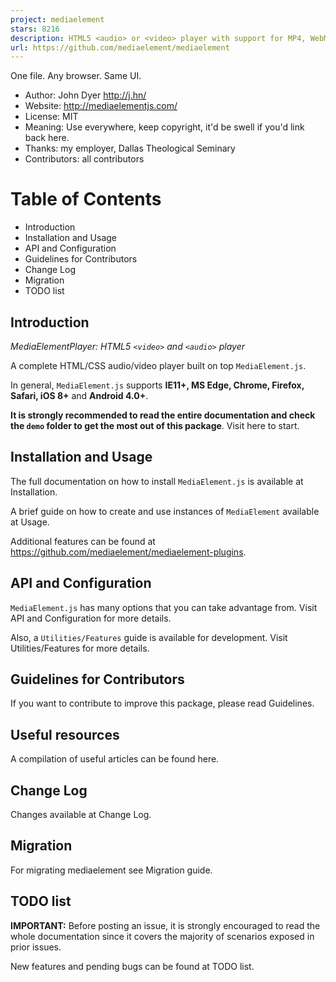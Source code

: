 ```yaml
---
project: mediaelement
stars: 8216
description: HTML5 <audio> or <video> player with support for MP4, WebM, and MP3 as well as HLS, Dash, YouTube, Facebook, SoundCloud and others with a common HTML5 MediaElement API, enabling a consistent UI in all browsers.
url: https://github.com/mediaelement/mediaelement
---
```


One file. Any browser. Same UI.

-   Author: John Dyer http://j.hn/
-   Website: http://mediaelementjs.com/
-   License: MIT
-   Meaning: Use everywhere, keep copyright, it'd be swell if you'd link back here.
-   Thanks: my employer, Dallas Theological Seminary
-   Contributors: all contributors

Table of Contents
=================

-   Introduction
-   Installation and Usage
-   API and Configuration
-   Guidelines for Contributors
-   Change Log
-   Migration
-   TODO list

Introduction
------------

_MediaElementPlayer: HTML5 `<video>` and `<audio>` player_

A complete HTML/CSS audio/video player built on top `MediaElement.js`.

In general, `MediaElement.js` supports **IE11+, MS Edge, Chrome, Firefox, Safari, iOS 8+** and **Android 4.0+**.

**It is strongly recommended to read the entire documentation and check the `demo` folder to get the most out of this package**. Visit here to start.

Installation and Usage
----------------------

The full documentation on how to install `MediaElement.js` is available at Installation.

A brief guide on how to create and use instances of `MediaElement` available at Usage.

Additional features can be found at https://github.com/mediaelement/mediaelement-plugins.

API and Configuration
---------------------

`MediaElement.js` has many options that you can take advantage from. Visit API and Configuration for more details.

Also, a `Utilities/Features` guide is available for development. Visit Utilities/Features for more details.

Guidelines for Contributors
---------------------------

If you want to contribute to improve this package, please read Guidelines.

Useful resources
----------------

A compilation of useful articles can be found here.

Change Log
----------

Changes available at Change Log.

Migration
---------

For migrating mediaelement see Migration guide.

TODO list
---------

**IMPORTANT:** Before posting an issue, it is strongly encouraged to read the whole documentation since it covers the majority of scenarios exposed in prior issues.

New features and pending bugs can be found at TODO list.
